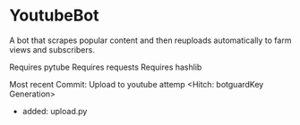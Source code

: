 # YoutubeBot
A bot that scrapes popular content and then reuploads automatically to farm views and subscribers.

Requires pytube
Requires requests
Requires hashlib

Most recent Commit: Upload to youtube attemp <Hitch: botguardKey Generation>
  - added: upload.py
